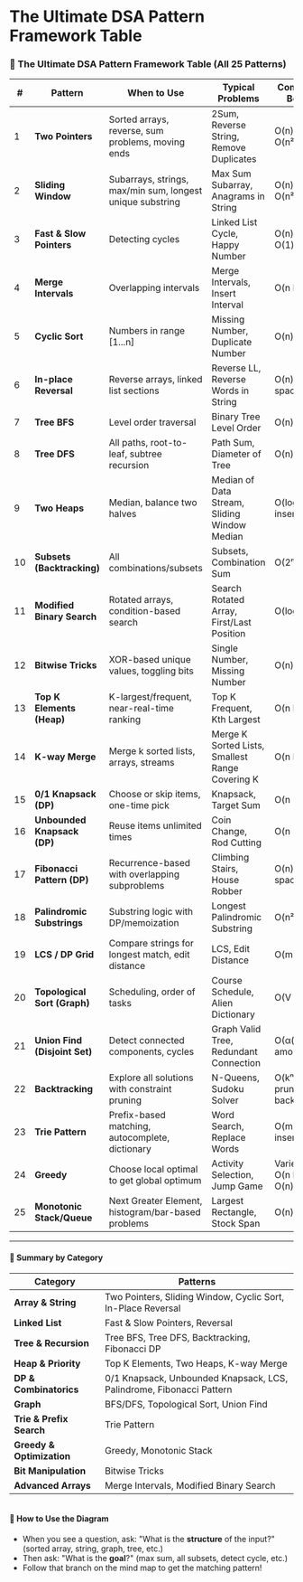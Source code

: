 # The Ultimate DSA Pattern Framework Table

### 🧠 The Ultimate DSA Pattern Framework Table (All 25 Patterns)

| #  | **Pattern**                   | **When to Use**                                           | **Typical Problems**                            | **Complexity Benefit**            |
| -- | ----------------------------- | --------------------------------------------------------- | ----------------------------------------------- | --------------------------------- |
| 1  | **Two Pointers**              | Sorted arrays, reverse, sum problems, moving ends         | 2Sum, Reverse String, Remove Duplicates         | O(n) vs O(n²)                     |
| 2  | **Sliding Window**            | Subarrays, strings, max/min sum, longest unique substring | Max Sum Subarray, Anagrams in String            | O(n) vs O(n²)                     |
| 3  | **Fast & Slow Pointers**      | Detecting cycles                                          | Linked List Cycle, Happy Number                 | O(n) with O(1) space              |
| 4  | **Merge Intervals**           | Overlapping intervals                                     | Merge Intervals, Insert Interval                | O(n log n)                        |
| 5  | **Cyclic Sort**               | Numbers in range \[1...n]                                 | Missing Number, Duplicate Number                | O(n)                              |
| 6  | **In-place Reversal**         | Reverse arrays, linked list sections                      | Reverse LL, Reverse Words in String             | O(n), O(1) space                  |
| 7  | **Tree BFS**                  | Level order traversal                                     | Binary Tree Level Order                         | O(n)                              |
| 8  | **Tree DFS**                  | All paths, root-to-leaf, subtree recursion                | Path Sum, Diameter of Tree                      | O(n)                              |
| 9  | **Two Heaps**                 | Median, balance two halves                                | Median of Data Stream, Sliding Window Median    | O(log n) per insertion            |
| 10 | **Subsets (Backtracking)**    | All combinations/subsets                                  | Subsets, Combination Sum                        | O(2ⁿ)                             |
| 11 | **Modified Binary Search**    | Rotated arrays, condition-based search                    | Search Rotated Array, First/Last Position       | O(log n)                          |
| 12 | **Bitwise Tricks**            | XOR-based unique values, toggling bits                    | Single Number, Missing Number                   | O(n), O(1)                        |
| 13 | **Top K Elements (Heap)**     | K-largest/frequent, near-real-time ranking                | Top K Frequent, Kth Largest                     | O(n log k)                        |
| 14 | **K-way Merge**               | Merge k sorted lists, arrays, streams                     | Merge K Sorted Lists, Smallest Range Covering K | O(n log k)                        |
| 15 | **0/1 Knapsack (DP)**         | Choose or skip items, one-time pick                       | Knapsack, Target Sum                            | O(n × sum)                        |
| 16 | **Unbounded Knapsack (DP)**   | Reuse items unlimited times                               | Coin Change, Rod Cutting                        | O(n × sum)                        |
| 17 | **Fibonacci Pattern (DP)**    | Recurrence-based with overlapping subproblems             | Climbing Stairs, House Robber                   | O(n), O(1) space                  |
| 18 | **Palindromic Substrings**    | Substring logic with DP/memoization                       | Longest Palindromic Substring                   | O(n²)                             |
| 19 | **LCS / DP Grid**             | Compare strings for longest match, edit distance          | LCS, Edit Distance                              | O(m×n)                            |
| 20 | **Topological Sort (Graph)**  | Scheduling, order of tasks                                | Course Schedule, Alien Dictionary               | O(V + E)                          |
| 21 | **Union Find (Disjoint Set)** | Detect connected components, cycles                       | Graph Valid Tree, Redundant Connection          | O(α(n)) amortized                 |
| 22 | **Backtracking**              | Explore all solutions with constraint pruning             | N-Queens, Sudoku Solver                         | O(kⁿ), pruned with backtracking   |
| 23 | **Trie Pattern**              | Prefix-based matching, autocomplete, dictionary           | Word Search, Replace Words                      | O(m) insert/search                |
| 24 | **Greedy**                    | Choose local optimal to get global optimum                | Activity Selection, Jump Game                   | Varies (often O(n log n) or O(n)) |
| 25 | **Monotonic Stack/Queue**     | Next Greater Element, histogram/bar-based problems        | Largest Rectangle, Stock Span                   | O(n)                              |

***

#### 📘 Summary by Category

| **Category**              | **Patterns**                                                         |
| ------------------------- | -------------------------------------------------------------------- |
| **Array & String**        | Two Pointers, Sliding Window, Cyclic Sort, In-Place Reversal         |
| **Linked List**           | Fast & Slow Pointers, Reversal                                       |
| **Tree & Recursion**      | Tree BFS, Tree DFS, Backtracking, Fibonacci DP                       |
| **Heap & Priority**       | Top K Elements, Two Heaps, K-way Merge                               |
| **DP & Combinatorics**    | 0/1 Knapsack, Unbounded Knapsack, LCS, Palindrome, Fibonacci Pattern |
| **Graph**                 | BFS/DFS, Topological Sort, Union Find                                |
| **Trie & Prefix Search**  | Trie Pattern                                                         |
| **Greedy & Optimization** | Greedy, Monotonic Stack                                              |
| **Bit Manipulation**      | Bitwise Tricks                                                       |
| **Advanced Arrays**       | Merge Intervals, Modified Binary Search                              |

<figure><img src="../.gitbook/assets/image (18).png" alt=""><figcaption></figcaption></figure>

#### 🧭 How to Use the Diagram

* When you see a question, ask: "What is the **structure** of the input?" (sorted array, string, graph, tree, etc.)
* Then ask: "What is the **goal**?" (max sum, all subsets, detect cycle, etc.)
* Follow that branch on the mind map to get the matching pattern!

<figure><img src="../.gitbook/assets/image (20).png" alt=""><figcaption></figcaption></figure>

<figure><img src="../.gitbook/assets/image (21).png" alt=""><figcaption></figcaption></figure>
